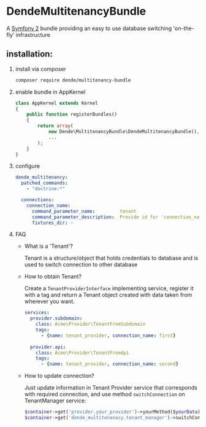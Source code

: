 # DendeMultitenancyBundle

A [Symfony 2](http://symfony.com) bundle providing an easy to use database switching 'on-the-fly' infrastructure

## installation:

1. install via composer

    ```bash
    composer require dende/multitenancy-bundle
    ```
    
2. enable bundle in AppKernel

    ```php
    class AppKernel extends Kernel
    {
        public function registerBundles()
        {
            return array(
                new Dende\MultitenancyBundle\DendeMultitenancyBundle(),
                ...
            );
        }
    }
    ```

3. configure

    ```yaml
    dende_multitenancy:
      patched_commands:
        - "doctrine:*"
    
      connections:
        connection_name:
          command_parameter_name:         tenant
          command_parameter_description:  Provide id for 'connection_name' connection tenant
          fixtures_dir: ~
    ```

4. FAQ

     * What is a 'Tenant'?
      
       Tenant is a structure/object that holds credentials to database and is used to switch connection to other database
       
     * How to obtain Tenant?  
     
       Create a `TenantProviderInterface` implementing service, register it with a tag and return a Tenant object created
       with data taken from wherever you want.
       
       ```yaml
       services:
         provider.subdomain:
           class: Acme\Provider\TenantFromSubdomain
           tags:
             - {name: tenant_provider, connection_name: first}
         
         provider.api:
           class: Acme\Provider\TenantFromApi
           tags:
             - {name: tenant_provider, connection_name: second}
       ```
       
     * How to update connection?
     
       Just update information in Tenant Provider service that corresponds with required connection, and use method
       `switchConnection` on TenantManager service:
       
       ```php
       $container->get('provider.your_provider')->yourMethod($yourData); // this updates whatever you want in provider
       $container->get('dende_multitenanacy.tenant_manager')->switchConnection($connectionName); // connection_name from service definition's tag
       ```
       